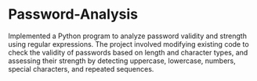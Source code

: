 # Password-Analysis
Implemented a Python program to analyze password validity and strength using regular expressions. The project involved modifying existing code to check the validity of passwords based on length and character types, and assessing their strength by detecting uppercase, lowercase, numbers, special characters, and repeated sequences.
